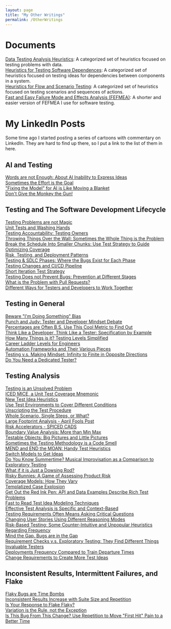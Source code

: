 ```yaml
---
layout: page
title: "My Other Writings"
permalink: /OtherWritings
---
```


# Documents
<a href="/assets/Data%20Testing%20Analysis%20Heuristics.pdf">Data Testing Analysis Heuristics</a>: A categorized set of heuristics focused on testing problems with data.<br>
<a href="/assets/Heuristics%20for%20Testing%20Software%20Dependencies.pdf">Heuristics for Testing Software Dependences</a>: A categorized set of heuristics focused on testing ideas for dependencies between components in a system.<br>
<a href="/assets/Heuristics%20for%20Flow%20and%20Scenario%20Testing.pdf">Heuristics for Flow and Scenario Testing</a>: A categorized set of heuristics focused on testing scenarios and sequences of actions.<br>
<a href="/assets/Fast%20and%20Easy%20Failure%20Mode%20and%20Effects%20Analysis.pdf">Fast and Easy Failure Mode and Effects Analysis (FEFMEA)</a>: A shorter and easier version of FEFMEA I use for software testing.<br>

# My LinkedIn Posts

Some time ago I started posting a series of cartoons with commentary on LinkedIn. They are hard to find up there, so I put a link to the list of them in here.

## AI and Testing

<a href="https://www.linkedin.com/posts/wayneroseberry_softwaretesting-softwaredevelopment-genai-activity-7309449719670263808-vmyz?utm_source=share&utm_medium=member_desktop&rcm=ACoAAAAh3ZkBmQDDIKsXxS7JDXb4_7-CCEd9B64">Words are not Enough: About AI Inability to Express Ideas</a><br>
<a href="https://www.linkedin.com/posts/wayneroseberry_softwaretesting-softwaredevelopment-yesthisisallaboutaitoolswhatdidyouthinkitwasabout-activity-7303805712353120256-x_Qt?utm_source=share&utm_medium=member_desktop&rcm=ACoAAAAh3ZkBmQDDIKsXxS7JDXb4_7-CCEd9B64">Sometimes the Effort is the Goal</a><br>
<a href="https://www.linkedin.com/posts/wayneroseberry_softwaretesting-softwaredevelopment-activity-7293638754374758400-YfYO?utm_source=share&utm_medium=member_desktop&rcm=ACoAAAAh3ZkBmQDDIKsXxS7JDXb4_7-CCEd9B64">"Fixing the Model" for AI is Like Moving a Blanket</a><br>
<a href="https://www.linkedin.com/posts/wayneroseberry_when-people-discuss-safety-and-ai-a-lot-activity-7247301680298442753-s-xL?utm_source=share&utm_medium=member_desktop&rcm=ACoAAAAh3ZkBmQDDIKsXxS7JDXb4_7-CCEd9B64">Don't Give the Monkey the Gun!</a><br>

## Testing and The Software Development Lifecycle

<a href="https://www.linkedin.com/posts/wayneroseberry_softwaretesting-softwaredevelopment-activity-7319070706275622912-UgMD?utm_source=share&utm_medium=member_desktop&rcm=ACoAAAAh3ZkBmQDDIKsXxS7JDXb4_7-CCEd9B64">Testing Problems are not Magic</a><br>
<a href="https://www.linkedin.com/posts/wayneroseberry_similar-to-restrooms-in-restaurants-activity-7315863477930102784-fBJo?utm_source=share&utm_medium=member_desktop&rcm=ACoAAAAh3ZkBmQDDIKsXxS7JDXb4_7-CCEd9B64">Unit Tests and Washing Hands</a><br>
<a href="https://www.linkedin.com/posts/wayneroseberry_softwaretesting-softwaredevelopment-shiftleftisdeadlonglifeshiftitalloverthefreakinmap-activity-7306748640247566338-Gw4Q?utm_source=share&utm_medium=member_desktop&rcm=ACoAAAAh3ZkBmQDDIKsXxS7JDXb4_7-CCEd9B64">Testing Accountability: Testing Owners</a><br>
<a href="https://www.linkedin.com/posts/wayneroseberry_softwaredevelopment-softwaretesting-nooffenseintendedtothoseinthemasonryprofession-activity-7305978373988618242-AmM0?utm_source=share&utm_medium=member_desktop&rcm=ACoAAAAh3ZkBmQDDIKsXxS7JDXb4_7-CCEd9B64">Throwing Things Over the Wall: Sometimes the Whole Thing is the Problem</a><br>
<a href="https://www.linkedin.com/posts/wayneroseberry_softwaretesting-softwaredevelopment-activity-7298728750689488896-NtPA?utm_source=share&utm_medium=member_desktop&rcm=ACoAAAAh3ZkBmQDDIKsXxS7JDXb4_7-CCEd9B64">Break the Schedule Into Smaller Chunks: Use Test Strategy to Guide Optimizing Coverage</a><br>
<a href="https://www.linkedin.com/posts/wayneroseberry_softwaretesting-softwaredevelopment-activity-7285358758329774080-thWf?utm_source=share&utm_medium=member_desktop&rcm=ACoAAAAh3ZkBmQDDIKsXxS7JDXb4_7-CCEd9B64">Risk, Testing, and Deployment Patterns</a><br>
<a href="https://www.linkedin.com/posts/wayneroseberry_softwaretesting-softwaredevelopment-activity-7284602876977369090-tZeq?utm_source=share&utm_medium=member_desktop&rcm=ACoAAAAh3ZkBmQDDIKsXxS7JDXb4_7-CCEd9B64">Testing & SDLC Phases: Where the Bugs Exist for Each Phase</a><br>
<a href="https://www.linkedin.com/posts/wayneroseberry_softwaretesting-softwaredevelopment-activity-7282462732077936640-qvyw?utm_source=share&utm_medium=member_desktop&rcm=ACoAAAAh3ZkBmQDDIKsXxS7JDXb4_7-CCEd9B64">Testing Changes and CI/CD Pipeline</a><br>
<a href="https://www.linkedin.com/posts/wayneroseberry_softwaretesting-softwaredevelopment-activity-7281181280656834560-jDye?utm_source=share&utm_medium=member_desktop&rcm=ACoAAAAh3ZkBmQDDIKsXxS7JDXb4_7-CCEd9B64">Short Iteration Test Strategy</a><br>
<a href="https://www.linkedin.com/posts/wayneroseberry_softwaretesting-softwaredevelopment-activity-7280729470401945600-osYR?utm_source=share&utm_medium=member_desktop&rcm=ACoAAAAh3ZkBmQDDIKsXxS7JDXb4_7-CCEd9B64">Testing Does not Prevent Bugs: Prevention at Different Stages</a><br>
<a href="https://www.linkedin.com/posts/wayneroseberry_i-see-a-lot-of-people-recommending-not-to-activity-7243639788178710528-AgsH?utm_source=share&utm_medium=member_desktop&rcm=ACoAAAAh3ZkBmQDDIKsXxS7JDXb4_7-CCEd9B64">What is the Problem with Pull Requests?</a><br>
<a href="https://www.linkedin.com/posts/wayneroseberry_softwaretesting-softwaredevelopment-activity-7229601704072110082-0igm?utm_source=share&utm_medium=member_desktop&rcm=ACoAAAAh3ZkBmQDDIKsXxS7JDXb4_7-CCEd9B64">Different Ways for Testers and Developers to Work Together</a><br>


## Testing in General

<a href="https://www.linkedin.com/posts/wayneroseberry_softwaretesting-softwaredevelopment-activity-7312598185019940864-gnYh?utm_source=share&utm_medium=member_desktop&rcm=ACoAAAAh3ZkBmQDDIKsXxS7JDXb4_7-CCEd9B64">Beware "I'm Doing Something" Bias</a><br>
<a href="https://www.linkedin.com/posts/wayneroseberry_softwaretesting-softwaredevelopment-yesibelieveinatestermindsetbutwhatisthatreally-activity-7304220222809329664-Xjtk?utm_source=share&utm_medium=member_desktop&rcm=ACoAAAAh3ZkBmQDDIKsXxS7JDXb4_7-CCEd9B64">Punch and Judy: Tester and Developer Mindset Debate</a><br>
<a href="https://www.linkedin.com/posts/wayneroseberry_softwaretesting-softwaredevelopment-activity-7301471738708574209-amkL?utm_source=share&utm_medium=member_desktop&rcm=ACoAAAAh3ZkBmQDDIKsXxS7JDXb4_7-CCEd9B64">Percentages are Often B.S. Use This Cool Metric to Find Out</a><br>
<a href="https://www.linkedin.com/posts/wayneroseberry_softwaretesting-softwaredevelopment-activity-7304195867488464897-QW91?utm_source=share&utm_medium=member_desktop&rcm=ACoAAAAh3ZkBmQDDIKsXxS7JDXb4_7-CCEd9B64">Think Like a Developer, Think Like a Tester: Specification by Example</a><br>
<a href="https://www.linkedin.com/posts/wayneroseberry_softwaretesting-softwaredevelopment-activity-7297992807636471809-7ssV?utm_source=share&utm_medium=member_desktop&rcm=ACoAAAAh3ZkBmQDDIKsXxS7JDXb4_7-CCEd9B64">How Many Things is it? Testing Levels Simplified</a><br>
<a href="https://www.linkedin.com/posts/wayneroseberry_softwaretesting-softwaredevelopment-activity-7289850641353510913-J5e8?utm_source=share&utm_medium=member_desktop&rcm=ACoAAAAh3ZkBmQDDIKsXxS7JDXb4_7-CCEd9B64">Career Ladder Levels for Engineers</a><br>
<a href="https://www.linkedin.com/posts/wayneroseberry_softwaretesting-softwaredevelopment-testautomation-activity-7286846273553408000-veaO?utm_source=share&utm_medium=member_desktop&rcm=ACoAAAAh3ZkBmQDDIKsXxS7JDXb4_7-CCEd9B64">Automation Frameworks and Their Various Pieces</a><br>
<a href="https://www.linkedin.com/posts/wayneroseberry_softwaretesting-softwaredevelopment-activity-7284272839938002944-dYsG?utm_source=share&utm_medium=member_desktop&rcm=ACoAAAAh3ZkBmQDDIKsXxS7JDXb4_7-CCEd9B64">Testing v.s. Making Mindset: Infinity to Finite in Opposite Directions</a><br>
<a href="https://www.linkedin.com/posts/wayneroseberry_softwaretesting-softwaredevelopment-losethedogma-activity-7248411308000194560-M3i3?utm_source=share&utm_medium=member_desktop&rcm=ACoAAAAh3ZkBmQDDIKsXxS7JDXb4_7-CCEd9B64">Do You Need a Dedicated Tester?</a><br>

## Testing Analysis

<a href="https://www.linkedin.com/posts/wayneroseberry_softwaretesting-softwaredevelopment-activity-7320098816009924609--30O?utm_source=share&utm_medium=member_desktop&rcm=ACoAAAAh3ZkBmQDDIKsXxS7JDXb4_7-CCEd9B64">Testing is an Unsolved Problem</a><br>
<a href="https://www.linkedin.com/posts/wayneroseberry_softwaretesting-softwaredevelopment-professionalstuntmousedonotattempt-activity-7318357267865575425-jA9o?utm_source=share&utm_medium=member_desktop&rcm=ACoAAAAh3ZkBmQDDIKsXxS7JDXb4_7-CCEd9B64">ICED MICE, a Unit Test Coverage Mnemonic</a><br>
<a href="https://www.linkedin.com/posts/wayneroseberry_softwaretesting-softwaredevelopment-activity-7316906887805841408-DYlu?utm_source=share&utm_medium=member_desktop&rcm=ACoAAAAh3ZkBmQDDIKsXxS7JDXb4_7-CCEd9B64">New Test Idea Heuristics</a><br>
<a href="https://www.linkedin.com/posts/wayneroseberry_softwaretesting-softwaredevelopment-activity-7315779316804403200-uhT5?utm_source=share&utm_medium=member_desktop&rcm=ACoAAAAh3ZkBmQDDIKsXxS7JDXb4_7-CCEd9B64">Use Test Environments to Cover Different Conditions</a><br>
<a href="https://www.linkedin.com/posts/wayneroseberry_softwaretesting-softwaredevelopment-activity-7315489334562828288-5D_g?utm_source=share&utm_medium=member_desktop&rcm=ACoAAAAh3ZkBmQDDIKsXxS7JDXb4_7-CCEd9B64">Unscripting the Test Procedure</a><br>
<a href="https://www.linkedin.com/posts/wayneroseberry_softwaretesting-softwaredevelopment-ialreadydidanaprilfirstjokepostsothisoneisreal-activity-7312875858501713921-X6q_?utm_source=share&utm_medium=member_desktop&rcm=ACoAAAAh3ZkBmQDDIKsXxS7JDXb4_7-CCEd9B64">Whole Scenario, Single Steps, or What?</a><br>
<a href="https://www.linkedin.com/posts/wayneroseberry_softwaretesting-softwaredevelopment-startsubtleandthengooverthetoponaprilfirst-activity-7312838903399337984-xAuq?utm_source=share&utm_medium=member_desktop&rcm=ACoAAAAh3ZkBmQDDIKsXxS7JDXb4_7-CCEd9B64">Large Footprint Analysis - April Fools Post</a><br>
<a href="https://www.linkedin.com/posts/wayneroseberry_softwaretesting-softwaredevelopment-activity-7309579605772746752-MFD0?utm_source=share&utm_medium=member_desktop&rcm=ACoAAAAh3ZkBmQDDIKsXxS7JDXb4_7-CCEd9B64">Risk Accelerators - SPICED CADS</a><br>
<a href="https://www.linkedin.com/posts/wayneroseberry_softwaretesting-softwaredevelopment-activity-7307186968914735104-bkjl?utm_source=share&utm_medium=member_desktop&rcm=ACoAAAAh3ZkBmQDDIKsXxS7JDXb4_7-CCEd9B64">Boundary Value Analysis: More than Min Max</a><br>
<a href="https://www.linkedin.com/posts/wayneroseberry_softwaretesting-softwaredevelopment-activity-7307066505706315776-aEkS?utm_source=share&utm_medium=member_desktop&rcm=ACoAAAAh3ZkBmQDDIKsXxS7JDXb4_7-CCEd9B64">Testable Objects: Big Pictures and Little Pictures</a><br>
<a href="https://www.linkedin.com/posts/wayneroseberry_softwaretesting-softwaredevelopment-maybethesmellisntyou-activity-7304536331307651072-o1nl?utm_source=share&utm_medium=member_desktop&rcm=ACoAAAAh3ZkBmQDDIKsXxS7JDXb4_7-CCEd9B64">Sometimes the Testing Methodology is a Code Smell</a><br>
<a href="https://www.linkedin.com/posts/wayneroseberry_softwaretesting-softwaredevelopment-fullsentencemnemonicsforthewin-activity-7303968625449676800-ej6r?utm_source=share&utm_medium=member_desktop&rcm=ACoAAAAh3ZkBmQDDIKsXxS7JDXb4_7-CCEd9B64">MEND and END the MOAN: Handy Test Heuristics</a><br>
<a href="https://www.linkedin.com/posts/wayneroseberry_softwaretesting-softwaredevelopment-activity-7303403542952742912-6Y6W?utm_source=share&utm_medium=member_desktop&rcm=ACoAAAAh3ZkBmQDDIKsXxS7JDXb4_7-CCEd9B64">Switch Models to Get Ideas</a><br>
<a href="https://www.linkedin.com/posts/wayneroseberry_softwaretesting-softwaredevelopment-activity-7299505396304510976-_Kq4?utm_source=share&utm_medium=member_desktop&rcm=ACoAAAAh3ZkBmQDDIKsXxS7JDXb4_7-CCEd9B64">Do You Know Summertime? Musical Improvisation as a Comparison to Exploratory Testing</a><br>
<a href="https://www.linkedin.com/posts/wayneroseberry_softwaretesting-softwaredevelopment-activity-7298392131147087874-RG_x?utm_source=share&utm_medium=member_desktop&rcm=ACoAAAAh3ZkBmQDDIKsXxS7JDXb4_7-CCEd9B64">What if it is Just a Dowsing Rod?</a><br>
<a href="https://www.linkedin.com/posts/wayneroseberry_softwaretesting-softwaredevelopment-riskybunniesthegame-activity-7296961296745254913-kH1Q?utm_source=share&utm_medium=member_desktop&rcm=ACoAAAAh3ZkBmQDDIKsXxS7JDXb4_7-CCEd9B64">Risky Bunnies: A Game of Assessing Product Risk</a><br>
<a href="https://www.linkedin.com/posts/wayneroseberry_softwaretesting-softwaredevelopment-activity-7295073916048261120-u1Oj?utm_source=share&utm_medium=member_desktop&rcm=ACoAAAAh3ZkBmQDDIKsXxS7JDXb4_7-CCEd9B64">Coverage Models: How They Vary</a><br>
<a href="https://www.linkedin.com/posts/wayneroseberry_softwaretesting-softwaredevelopment-activity-7292893343393488897-5xZL?utm_source=share&utm_medium=member_desktop&rcm=ACoAAAAh3ZkBmQDDIKsXxS7JDXb4_7-CCEd9B64">Templatized Case Explosion</a><br>
<a href="https://www.linkedin.com/posts/wayneroseberry_softwaretesting-softwaredevelopment-apitestingisahellofalotmorethancheckinghttpresponsecodesdammit-activity-7292601390378496000-gX0J?utm_source=share&utm_medium=member_desktop&rcm=ACoAAAAh3ZkBmQDDIKsXxS7JDXb4_7-CCEd9B64">Get Out the Red Ink Pen: API and Data Examples Describe Rich Test Problems</a><br>
<a href="https://www.linkedin.com/posts/wayneroseberry_softwaretesting-softwaredevelopment-activity-7291940576352948224-OSn0?utm_source=share&utm_medium=member_desktop&rcm=ACoAAAAh3ZkBmQDDIKsXxS7JDXb4_7-CCEd9B64">Fast to Read Test Idea Modeling Techniques</a><br>
<a href="https://www.linkedin.com/posts/wayneroseberry_softwaretesting-softwaredevelopment-thepointoftestplanningisthinkingnotspewingoutpagesoftext-activity-7289102082849021952-F574?utm_source=share&utm_medium=member_desktop&rcm=ACoAAAAh3ZkBmQDDIKsXxS7JDXb4_7-CCEd9B64">Effective Test Analysis is Specific and Context-Based</a><br>
<a href="https://www.linkedin.com/posts/wayneroseberry_softwaretesting-softwaredevelopment-yesyoucantesttherequirements-activity-7288743412730605568-S0iY?utm_source=share&utm_medium=member_desktop&rcm=ACoAAAAh3ZkBmQDDIKsXxS7JDXb4_7-CCEd9B64">Testing Requirements Often Means Asking Critical Questions</a><br>
<a href="https://www.linkedin.com/posts/wayneroseberry_softwaretesting-softwaredevelopment-activity-7284949489512046592-I9gL?utm_source=share&utm_medium=member_desktop&rcm=ACoAAAAh3ZkBmQDDIKsXxS7JDXb4_7-CCEd9B64">Changing User Stories Using Different Reasoning Modes</a><br>
<a href="https://www.linkedin.com/posts/wayneroseberry_softwaretesting-softwaredevelopment-activity-7281753926008238080-CmYo?utm_source=share&utm_medium=member_desktop&rcm=ACoAAAAh3ZkBmQDDIKsXxS7JDXb4_7-CCEd9B64">Risk-Based Testing: Some Counter-Intuitive and Unpopular Heuristics Regarding Frequency</a><br>
<a href="https://www.linkedin.com/posts/wayneroseberry_softwaretesting-softwaredevelopment-activity-7281401793496981506-lYRQ?utm_source=share&utm_medium=member_desktop&rcm=ACoAAAAh3ZkBmQDDIKsXxS7JDXb4_7-CCEd9B64">Mind the Gap. Bugs are in the Gap</a><br>
<a href="https://www.linkedin.com/posts/wayneroseberry_softwaretesting-softwaredevelopment-activity-7280277093668569088-hZxr?utm_source=share&utm_medium=member_desktop&rcm=ACoAAAAh3ZkBmQDDIKsXxS7JDXb4_7-CCEd9B64">Requirement Checks v.s. Exploratory Testing: They Find Different Things</a><br>
<a href="https://www.linkedin.com/posts/wayneroseberry_softwaretesting-softwaredevelopment-forsomereasonthesethingsarealwaysreceivedwellascartoons-activity-7271247696399626240-LOFp?utm_source=share&utm_medium=member_desktop&rcm=ACoAAAAh3ZkBmQDDIKsXxS7JDXb4_7-CCEd9B64">Invaluable Testers</a><br>
<a href="https://www.linkedin.com/posts/wayneroseberry_softwaretesting-softwaredevelopment-activity-7260791496977625088-um4t?utm_source=share&utm_medium=member_desktop&rcm=ACoAAAAh3ZkBmQDDIKsXxS7JDXb4_7-CCEd9B64">Deployments Frequency Compared to Train Departure Times</a><br>
<a href="https://www.linkedin.com/posts/wayneroseberry_softwaretesting-softwaredevelopment-activity-7230647613782421506-26AF?utm_source=share&utm_medium=member_desktop&rcm=ACoAAAAh3ZkBmQDDIKsXxS7JDXb4_7-CCEd9B64">Change Requirements to Create More Test Ideas</a><br>

## Inconsistent Results, Intermittent Failures, and Flake

<a href="https://www.linkedin.com/posts/wayneroseberry_softwaretesting-softwaredevelopment-activity-7282118568136134657-2VEO?utm_source=share&utm_medium=member_desktop&rcm=ACoAAAAh3ZkBmQDDIKsXxS7JDXb4_7-CCEd9B64">Flaky Bugs are Time Bombs</a><br>
<a href="https://www.linkedin.com/posts/wayneroseberry_softwaretesting-softwaredevelopment-embracetheflake-activity-7291122047370301440-xKfF?utm_source=share&utm_medium=member_desktop&rcm=ACoAAAAh3ZkBmQDDIKsXxS7JDXb4_7-CCEd9B64">Inconsistent Results Increase with Suite Size and Repetition</a><br>
<a href="https://www.linkedin.com/posts/wayneroseberry_softwaretesting-softwaredevelopment-embracetheflake-activity-7313187722733461504-kQF6?utm_source=share&utm_medium=member_desktop&rcm=ACoAAAAh3ZkBmQDDIKsXxS7JDXb4_7-CCEd9B64">Is Your Response to Flake Flaky?</a><br>
<a href="https://www.linkedin.com/posts/wayneroseberry_softwaretesting-softwaredevelopment-embracetheflake-activity-7291974022597132289-v1-b?utm_source=share&utm_medium=member_desktop&rcm=ACoAAAAh3ZkBmQDDIKsXxS7JDXb4_7-CCEd9B64">Variation is the Rule, not the Exception</a><br>
<a href="https://www.linkedin.com/posts/wayneroseberry_softwaretesting-softwaredevelopment-embracetheflake-activity-7291620239253876736-smi4?utm_source=share&utm_medium=member_desktop&rcm=ACoAAAAh3ZkBmQDDIKsXxS7JDXb4_7-CCEd9B64">Is This Bug From This Change? Use Repetition to Move "First Hit" Pain to a Better Time</a><br>
